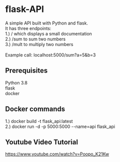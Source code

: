 # flask-API

A simple API built with Python and flask.<br>
It has three endpoints:<br>
1.) / which displays a small documentation<br>
2.) /sum to sum two numbers<br>
3.) /mult to multiply two numbers<br>
<br>
Example call: localhost:5000/sum?a=5&b=3<br>

## Prerequisites
Python 3.8<br>
flask<br>
docker<br>

## Docker commands
1.) docker build -t flask_api:latest<br>
2.) docker run -d -p 5000:5000 --name=api flask_api<br>

## Youtube Video Tutorial
https://www.youtube.com/watch?v=Poopo_K21Kw

